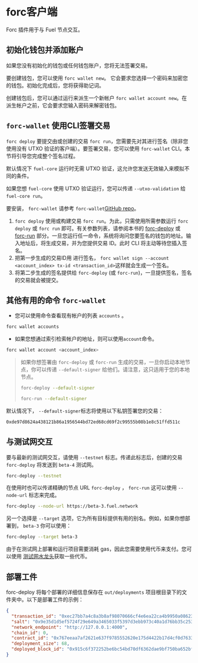 # forc客户端

Forc 插件用于与 Fuel 节点交互。

## 初始化钱包并添加账户

如果您没有初始化的钱包或任何钱包账户，您将无法签署交易。

要创建钱包，您可以使用 `forc wallet new`。 它会要求您选择一个密码来加密您的钱包。初始化完成后，您将获得助记词。

创建钱包后，您可以通过运行来派生一个新帐户 `forc wallet account new`。在派生帐户之前，它会要求您输入密码来解密钱包。

##  `forc-wallet` 使用CLI签署交易

`forc deploy` 要提交由或创建的交易 `forc run`，您需要先对其进行签名（除非您使用没有 UTXO 验证的客户端）。要签署交易，您可以使用 `forc-wallet` CLI。本节将引导您完成整个签名过程。

默认情况下 `fuel-core` 运行时无需 UTXO 验证，这允许您发送无效输入来模拟不同的条件。

如果您想 `fuel-core` 使用 UTXO 验证运行，您可以传递 `--utxo-validation` 给 `fuel-core run`。

要安装， `forc-wallet` 请参考 `forc-wallet`[GitHub repo](https://github.com/FuelLabs/forc-wallet#forc-wallet)。

1. `forc deploy` 使用或构建交易 `forc run`。为此，只需使用所需参数运行 `forc deploy` 或 `forc run` 即可。有关参数列表，请参阅本书的 [forc-deploy](./forc_deploy) 或 [forc-run](./forc_run) 部分。一旦您运行任一命令，系统将询问您要签名的钱包的地址。输入地址后，将生成交易，并为您提供交易 ID。此时 CLI 将主动等待您插入签名。
2. 把第一步生成的交易ID用 进行签名， `forc wallet sign --account <account_index> tx-id <transaction_id>`这样就会生成一个签名。
3. 将第二步生成的签名提供给 `forc-deploy` (或 `forc-run`)，一旦提供签名，签名的交易就会被提交。

## 其他有用的命令 `forc-wallet`

- 您可以使用命令查看现有帐户的列表 `accounts` 。

```sh
forc wallet accounts
```

- 如果您想通过索引检索帐户的地址，则可以使用`account`命令。

```sh
forc wallet account <account_index>
```

> 如果你想签署由 `forc-deploy` 或 `forc-run` 生成的交易，一旦你启动本地节点，你可以传递 `--default-signer` 给他们。请注意，这只适用于您的本地节点。
>
> ```sh
> forc-deploy --default-signer
> ```
>
> ```sh
> forc-run --default-signer
> ```

默认情况下， `--default-signer`标志将使用以下私钥签署您的交易：

```sh
0xde97d8624a438121b86a1956544bd72ed68cd69f2c99555b08b1e8c51ffd511c
```

## 与测试网交互

要与最新的测试网交互，请使用 `--testnet` 标志。传递此标志后，创建的交易 `forc-deploy` 将发送到 `beta-4` 测试网。

```sh
forc-deploy --testnet
```

在使用时也可以传递精确的节点 URL `forc-deploy` ， `forc-run` 这可以使用 `--node-url` 标志来完成。

```sh
forc-deploy --node-url https://beta-3.fuel.network
```

另一个选择是 `--target` 选项，它为所有目标提供有用的别名。例如，如果你想部署到， `beta-3` 你可以使用：

```sh
forc-deploy --target beta-3
```

由于在测试网上部署和运行项目需要消耗 gas，因此您需要使用代币来支付。您可以使用 [测试网水龙头](https://faucet-beta-4.fuel.network/)获取一些代币。

## 部署工件

forc-deploy  将每个部署的详细信息保存在 `out/deployments` 项目根目录下的文件夹中。以下是部署工件的示例：

```json
{
  "transaction_id": "0xec27bb7a4c8a3b8af98070666cf4e6ea22ca4b9950a0862334a1830520012f5d",
  "salt": "0x9e35d1d5ef5724f29e649a3465033f5397d3ebb973c40a1d76bb35c253f0dec7",
  "network_endpoint": "http://127.0.0.1:4000",
  "chain_id": 0,
  "contract_id": "0x767eeaa7af2621e637f9785552620e175d4422b17d4cf0d76335c38808608a7b",
  "deployment_size": 68,
  "deployed_block_id": "0x915c6f372252be6bc54bd70df6362dae9bf750ba652bf5582d9b31c7023ca6cf"
}
```
